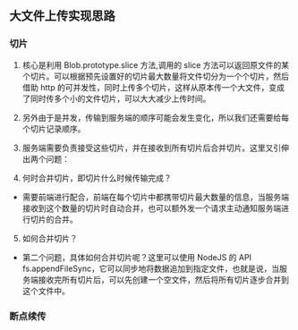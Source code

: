 ## 大文件上传实现思路

### 切片
1. 核心是利用 Blob.prototype.slice 方法,调用的 slice 方法可以返回原文件的某个切片。可以根据预先设置好的切片最大数量将文件切分为一个个切片，然后借助 http 的可并发性，同时上传多个切片，这样从原本传一个大文件，变成了同时传多个小的文件切片，可以大大减少上传时间。
2. 另外由于是并发，传输到服务端的顺序可能会发生变化，所以我们还需要给每个切片记录顺序。

3. 服务端需要负责接受这些切片，并在接收到所有切片后合并切片。这里又引伸出两个问题：
4. 何时合并切片，即切片什么时候传输完成？
- 需要前端进行配合，前端在每个切片中都携带切片最大数量的信息，当服务端接收到这个数量的切片时自动合并，也可以额外发一个请求主动通知服务端进行切片的合并。

5. 如何合并切片？
- 第二个问题，具体如何合并切片呢？这里可以使用 NodeJS 的 API fs.appendFileSync，它可以同步地将数据追加到指定文件，也就是说，当服务端接收完所有切片后，可以先创建一个空文件，然后将所有切片逐步合并到这个文件中。



###  断点续传


